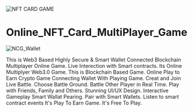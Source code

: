 ![NFT CARD GAME](https://user-images.githubusercontent.com/97789707/203210398-e647a431-c308-42e3-8078-cc1ee6c11d44.png)
# Online_NFT_Card_MultiPlayer_Game
![NCG_Wallet](https://user-images.githubusercontent.com/97789707/203058935-c185d649-e161-4f1d-a95a-5321165169ec.jpg)

This is Web3 Based Highly Secure & Smart Wallet Connected Blockchain Multiplayer Online Game.
Live Interection with Smart contracts.
Its Online Multiplyer Web3.0 Game.
This is Blockchain Based Game.
Online Play to Earn Crypto Game
Connecting Wallet With Playing Game.
Creat and Join Live Battle.
Choose Battle Ground.
Battle Other Player in Real Time.
Play with Friends, Family and Others.
Stunning UI/UX Design.
Interactive Gameplay
Smart Wallat Pearing.
Pair with Smart Wallets.
Listen to smart contract events
It's Play To Earn Game.
It's Free To Play.
